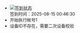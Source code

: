 - [![签到状态](https://github.com/womade/Cloud189-Actions/actions/workflows/main.yml/badge.svg?branch=main)](https://github.com/womade/Cloud189-Actions/actions/workflows/main.yml) <br> 签到时间：2025-08-15 00:46:30
- 开始执行帐号1
- 设备ID不存在，需要二次设备校验
